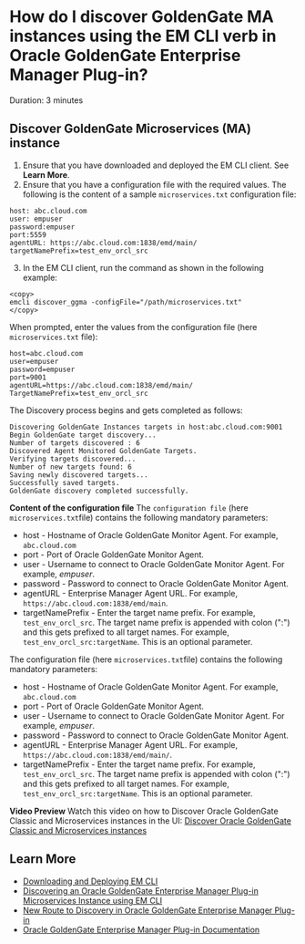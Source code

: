 # How do I discover GoldenGate MA instances using the EM CLI verb in Oracle GoldenGate Enterprise Manager Plug-in?
Duration: 3 minutes


## Discover GoldenGate Microservices (MA) instance

1. Ensure that you have downloaded and deployed the EM CLI client. See **Learn More**.
2. Ensure that you have a configuration file with the required values. The following is the content of a sample `microservices.txt` configuration file:
```
host: abc.cloud.com
user: empuser
password:empuser
port:5559
agentURL: https://abc.cloud.com:1838/emd/main/
targetNamePrefix=test_env_orcl_src
```  
3. In the EM CLI client, run the command as shown in the following example:
```
<copy>
emcli discover_ggma -configFile="/path/microservices.txt"
</copy>
```   
When prompted, enter the values from the configuration file (here `microservices.txt` file):
```
host=abc.cloud.com
user=empuser
password=empuser
port=9001
agentURL=https://abc.cloud.com:1838/emd/main/
TargetNamePrefix=test_env_orcl_src
```
The Discovery process begins and gets completed as follows:
```
Discovering GoldenGate Instances targets in host:abc.cloud.com:9001
Begin GoldenGate target discovery...
Number of targets discovered : 6
Discovered Agent Monitored GoldenGate Targets.
Verifying targets discovered...
Number of new targets found: 6
Saving newly discovered targets...
Successfully saved targets.
GoldenGate discovery completed successfully.
```

**Content of the configuration file**
The `configuration file` (here `microservices.txt`file) contains the following mandatory parameters:

* host - Hostname of Oracle GoldenGate Monitor Agent. For example, `abc.cloud.com`
* port - Port of Oracle GoldenGate Monitor Agent.
* user - Username to connect to Oracle GoldenGate Monitor Agent. For example, *empuser*.
* password - Password to connect to Oracle GoldenGate Monitor Agent.
* agentURL - Enterprise Manager Agent URL. For example, `https://abc.cloud.com:1838/emd/main`.
* targetNamePrefix - Enter the target name prefix. For example, `test_env_orcl_src`. The target name prefix is appended with colon (":") and this gets prefixed to all target names. For example, `test_env_orcl_src:targetName`. This is an optional parameter.

The configuration file (here `microservices.txt`file) contains the following mandatory parameters:
* host - Hostname of Oracle GoldenGate Monitor Agent. For example, `abc.cloud.com`
* port - Port of Oracle GoldenGate Monitor Agent.
* user - Username to connect to Oracle GoldenGate Monitor Agent. For example, *empuser*.
* password - Password to connect to Oracle GoldenGate Monitor Agent.
* agentURL - Enterprise Manager Agent URL. For example, `https://abc.cloud.com:1838/emd/main/`.
* targetNamePrefix - Enter the target name prefix. For example, `test_env_orcl_src`. The target name prefix is appended with colon (":") and this gets prefixed to all target names. For example, `test_env_orcl_src:targetName`. This is an optional parameter.

**Video Preview**
Watch this video on how to Discover Oracle GoldenGate Classic and Microservices instances in the UI: [Discover Oracle GoldenGate Classic and Microservices instances](youtube:KAfmbzGDe9E)


## Learn More

* [Downloading and Deploying EM CLI ](https://docs.oracle.com/en/enterprise-manager/cloud-control/enterprise-manager-cloud-control/13.4/emcli/downloading-and-deploying-em-cli.html#GUID-5DD77C55-387D-43C3-9DC2-2245569A6AFF)
* [Discovering an Oracle GoldenGate Enterprise Manager Plug-in Microservices Instance using EM CLI](https://docs.oracle.com/en/middleware/goldengate/emplugin/13.5.1/empug/discovering-oracle-goldengate-targets-ma-instance-emcli.html#GUID-57AA8120-69C2-4818-9021-91E5F8BFFB7C)
* [New Route to Discovery in Oracle GoldenGate Enterprise Manager Plug-in](https://blogs.oracle.com/dataintegration/post/new-route-to-discovery-in-oracle-goldengate-enterprise-manager-plug-in-134200)
* [Oracle GoldenGate Enterprise Manager Plug-in Documentation](https://docs.oracle.com/en/middleware/goldengate/emplugin/index.html)
